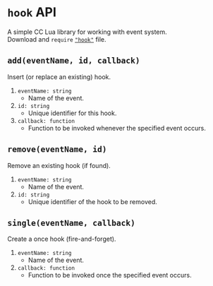 # `hook` API
A simple CC Lua library for working with event system.  
Download and `require` [`"hook"`](out/hook.lua) file.

## `add(eventName, id, callback)`
Insert (or replace an existing) hook.
1. `eventName: string`
    - Name of the event.
2. `id: string`
    - Unique identifier for this hook.
3. `callback: function`
    - Function to be invoked whenever the specified event occurs.

## `remove(eventName, id)`
Remove an existing hook (if found).
1. `eventName: string`
    - Name of the event.
2. `id: string`
    - Unique identifier of the hook to be removed.

## `single(eventName, callback)`
Create a once hook (fire-and-forget).
1. `eventName: string`
    - Name of the event.
2. `callback: function`
    - Function to be invoked once the specified event occurs.
